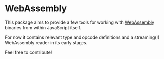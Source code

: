 WebAssembly
===========
This package aims to provide a few tools for working with [WebAssembly](https://github.com/WebAssembly) binaries from within JavaScript itself.

For now it contains relevant type and opcode definitions and a streaming(!) WebAssembly reader in its early stages.

Feel free to contribute!
